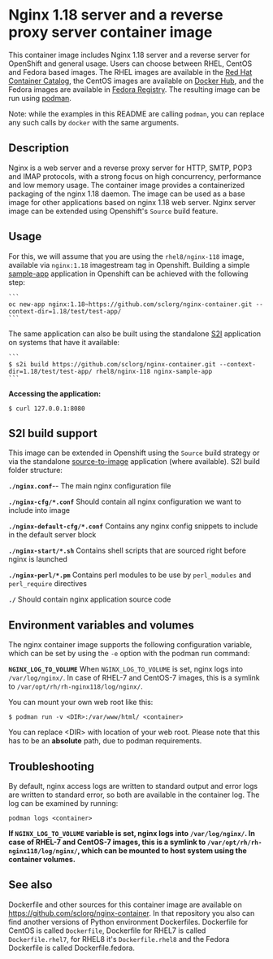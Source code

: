 Nginx 1.18 server and a reverse proxy server container image
=========================================================
This container image includes Nginx 1.18 server and a reverse server for OpenShift and general usage.
Users can choose between RHEL, CentOS and Fedora based images.
The RHEL images are available in the [Red Hat Container Catalog](https://access.redhat.com/containers/),
the CentOS images are available on [Docker Hub](https://hub.docker.com/r/centos/),
and the Fedora images are available in [Fedora Registry](https://registry.fedoraproject.org/).
The resulting image can be run using [podman](https://github.com/containers/libpod).

Note: while the examples in this README are calling `podman`, you can replace any such calls by `docker` with the same arguments.

Description
-----------

Nginx is a web server and a reverse proxy server for HTTP, SMTP, POP3 and IMAP
protocols, with a strong focus on high concurrency, performance and low memory usage. The container
image provides a containerized packaging of the nginx 1.18 daemon. The image can be used
as a base image for other applications based on nginx 1.18 web server.
Nginx server image can be extended using Openshift's `Source` build feature.


Usage
-----

For this, we will assume that you are using the `rhel8/nginx-118` image, available via `nginx:1.18` imagestream tag in Openshift.
Building a simple [sample-app](https://github.com/sclorg/nginx-container/tree/master/1.18/test/test-app) application
in Openshift can be achieved with the following step:

    ```
    oc new-app nginx:1.18~https://github.com/sclorg/nginx-container.git --context-dir=1.18/test/test-app/
    ```

The same application can also be built using the standalone [S2I](https://github.com/openshift/source-to-image) application on systems that have it available:

    ```
    $ s2i build https://github.com/sclorg/nginx-container.git --context-dir=1.18/test/test-app/ rhel8/nginx-118 nginx-sample-app
    ```

**Accessing the application:**
```
$ curl 127.0.0.1:8080
```


S2I build support
-------------
This image can be extended in Openshift using the `Source` build strategy or via the standalone
[source-to-image](https://github.com/openshift/source-to-image) application (where available).
S2I build folder structure:

**`./nginx.conf`**--
       The main nginx configuration file

**`./nginx-cfg/*.conf`**
       Should contain all nginx configuration we want to include into image

**`./nginx-default-cfg/*.conf`**
       Contains any nginx config snippets to include in the default server block

**`./nginx-start/*.sh`**
       Contains shell scripts that are sourced right before nginx is launched

**`./nginx-perl/*.pm`**
       Contains perl modules to be use by `perl_modules` and `perl_require` directives

**`./`**
       Should contain nginx application source code


Environment variables and volumes
-------------
The nginx container image supports the following configuration variable, which can be set by using the `-e` option with the podman run command:


**`NGINX_LOG_TO_VOLUME`**
       When `NGINX_LOG_TO_VOLUME` is set, nginx logs into `/var/log/nginx/`. In case of RHEL-7 and CentOS-7 images, this is a symlink to `/var/opt/rh/rh-nginx118/log/nginx/`.


You can mount your own web root like this:
```
$ podman run -v <DIR>:/var/www/html/ <container>
```
You can replace \<DIR> with location of your web root. Please note that this has to be an **absolute** path, due to podman requirements.


Troubleshooting
---------------
By default, nginx access logs are written to standard output and error logs are written to standard error, so both are available in the container log. The log can be examined by running:

    podman logs <container>

**If `NGINX_LOG_TO_VOLUME` variable is set, nginx logs into `/var/log/nginx/`. In case of RHEL-7 and CentOS-7 images, this is a symlink to `/var/opt/rh/rh-nginx118/log/nginx/`, which can be mounted to host system using the container volumes.**


See also
--------
Dockerfile and other sources for this container image are available on
https://github.com/sclorg/nginx-container.
In that repository you also can find another versions of Python environment Dockerfiles.
Dockerfile for CentOS is called `Dockerfile`, Dockerfile for RHEL7 is called `Dockerfile.rhel7`,
for RHEL8 it's `Dockerfile.rhel8` and the Fedora Dockerfile is called Dockerfile.fedora.

